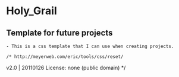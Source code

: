 # Holy_Grail

## Template for future projects
    - This is a css template that I can use when creating projects.

    /* http://meyerweb.com/eric/tools/css/reset/ 
   v2.0 | 20110126
   License: none (public domain)
*/